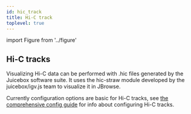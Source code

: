 ```yaml
---
id: hic_track
title: Hi-C track
toplevel: true
---
```


import Figure from '../figure'

## Hi-C tracks

Visualizing Hi-C data can be performed with .hic files generated by the
Juicebox software suite. It uses the hic-straw module developed by the
juicebox/igv.js team to visualize it in JBrowse.

Currently configuration options are basic for Hi-C tracks, see [the
comprehensive config guide](/docs/config_guide#hictrack-config) for info about
configuring Hi-C tracks.

<Figure caption="Screenshot of a Hi-C track." src="/img/hic_track.png" />
